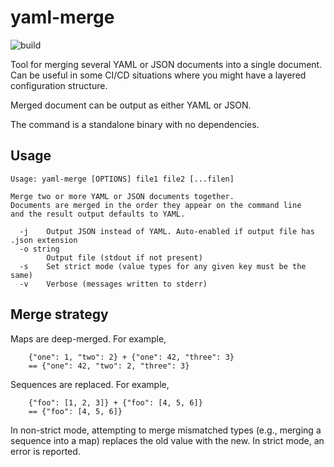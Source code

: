 # yaml-merge

![build](https://img.shields.io/github/actions/workflow/status/fireflycons/yaml-merge/test.yml)

Tool for merging several YAML or JSON documents into a single document. Can be useful in some CI/CD situations where you might have a layered configuration structure.

Merged document can be output as either YAML or JSON.

The command is a standalone binary with no dependencies.

## Usage

```text
Usage: yaml-merge [OPTIONS] file1 file2 [...filen]

Merge two or more YAML or JSON documents together.
Documents are merged in the order they appear on the command line
and the result output defaults to YAML.

  -j    Output JSON instead of YAML. Auto-enabled if output file has .json extension
  -o string
        Output file (stdout if not present)
  -s    Set strict mode (value types for any given key must be the same)
  -v    Verbose (messages written to stderr)
```

## Merge strategy

Maps are deep-merged. For example,

```
	{"one": 1, "two": 2} + {"one": 42, "three": 3}
	== {"one": 42, "two": 2, "three": 3}
```

Sequences are replaced. For example,

```
	{"foo": [1, 2, 3]} + {"foo": [4, 5, 6]}
	== {"foo": [4, 5, 6]}
```

In non-strict mode, attempting to merge
mismatched types (e.g., merging a sequence into a map) replaces the old
value with the new. In strict mode, an error is reported.

